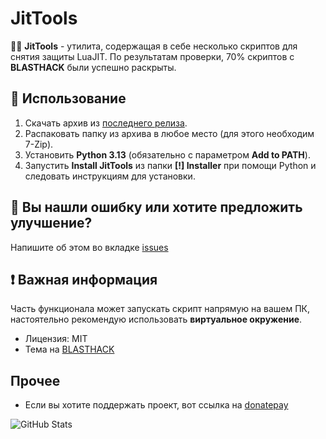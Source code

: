 # JitTools

👩‍💻 **JitTools** - утилита, содержащая в себе несколько скриптов для снятия защиты LuaJIT. 
По результатам проверки, 70% скриптов с **BLASTHACK** были успешно раскрыты.

## 🚀 Использование

1. Скачать архив из [последнего релиза](https://github.com/untitled-1111/JitTools/releases/latest).
2. Распаковать папку из архива в любое место (для этого необходим 7-Zip).
3. Установить **Python 3.13** (обязательно с параметром **Add to PATH**).
4. Запустить **Install JitTools** из папки **[!] Installer** при помощи Python и следовать инструкциям для установки.

## 🐞 Вы нашли ошибку или хотите предложить улучшение?

Напишите об этом во вкладке [issues](https://github.com/untitled-1111/JitTools/issues)

## ❗ Важная информация

Часть функционала может запускать скрипт напрямую на вашем ПК, настоятельно рекомендую использовать **виртуальное окружение**.
- Лицензия: MIT
- Тема на [BLASTHACK](https://www.blast.hk/threads/223498/)

## Прочее
- Если вы хотите поддержать проект, вот ссылка на [donatepay](https://new.donatepay.ru/@1306276)

![GitHub Stats](https://github-readme-stats.vercel.app/api?username=untitled-1111&show_icons=true&theme=dark)
